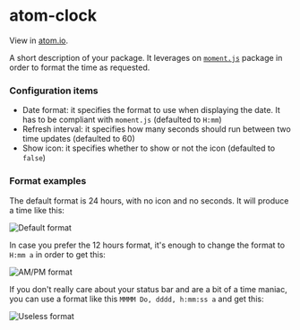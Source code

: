 # atom-clock

View in [atom.io](https://atom.io/packages/atom-clock).

A short description of your package. It leverages on [`moment.js`](http://momentjs.com/) package
in order to format the time as requested.

### Configuration items
* Date format: it specifies the format to use when displaying the date. It has to
be compliant with `moment.js` (defaulted to `H:mm`)
* Refresh interval: it specifies how many seconds should run between two time
updates (defaulted to 60)
* Show icon: it specifies whether to show or not the icon (defaulted to `false`)

### Format examples
The default format is 24 hours, with no icon and no seconds. It will produce a
time like this:

![Default format](https://raw.githubusercontent.com/b3by/atom-clock/master/images/default.png?raw=true)

In case you prefer the 12 hours format, it's enough to change the format to
`H:mm a` in order to get this:

![AM/PM format](https://raw.githubusercontent.com/b3by/atom-clock/master/images/ampm.png?raw=true)

If you don't really care about your status bar and are a bit of a time maniac,
you can use a format like this `MMMM Do, dddd, h:mm:ss a` and get this:

![Useless format](https://raw.githubusercontent.com/b3by/atom-clock/master/images/wasteOfSpace.png?raw=true)
